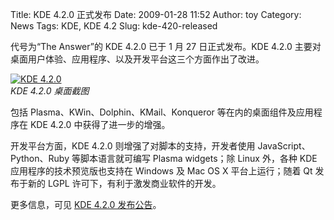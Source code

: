 Title: KDE 4.2.0 正式发布
Date: 2009-01-28 11:52
Author: toy
Category: News
Tags: KDE, KDE 4.2
Slug: kde-420-released

代号为“The Answer”的 KDE 4.2.0 已于 1 月 27 日正式发布。KDE 4.2.0
主要对桌面用户体验、应用程序、以及开发平台这三个方面作出了改进。

[![KDE
4.2.0](http://i.linuxtoy.org/images/2009/01/kde42-desktop-thumb.png)](http://i.linuxtoy.org/images/2009/01/kde42-desktop.png)  
*KDE 4.2.0 桌面截图*

包括 Plasma、KWin、Dolphin、KMail、Konqueror
等在内的桌面组件及应用程序在 KDE 4.2.0 中获得了进一步的增强。

开发平台方面，KDE 4.2.0 则增强了对脚本的支持，开发者使用
JavaScript、Python、Ruby 等脚本语言就可编写 Plasma widgets；除 Linux
外，各种 KDE 应用程序的技术预览版也支持在 Windows 及 Mac OS X
平台上运行；随着 Qt 发布于新的 LGPL 许可下，有利于激发商业软件的开发。

更多信息，可见 [KDE 4.2.0
发布公告](http://www.kde.org/announcements/4.2/)。
